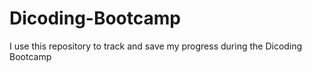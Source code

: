 # Dicoding-Bootcamp
I use this repository to track and save my progress during the Dicoding Bootcamp
